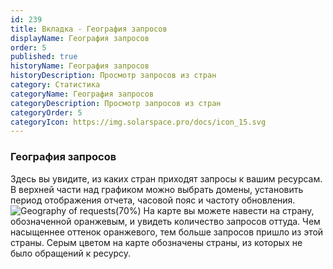 ```yaml
---
id: 239
title: Вкладка - География запросов
displayName: География запросов
order: 5
published: true
historyName: География запросов
historyDescription: Просмотр запросов из стран
category: Статистика
categoryName: География запросов
categoryDescription: Просмотр запросов из стран
categoryOrder: 5
categoryIcon: https://img.solarspace.pro/docs/icon_15.svg
---
```


### География запросов

Здесь вы увидите, из каких стран приходят запросы к вашим ресурсам. В верхней части над графиком можно выбрать домены, установить период отображения отчета, часовой пояс и частоту обновления.
![Geography of requests(70%)](https://img.solarspace.pro/docs/geography-of-requests.jpg "География запросов")
На карте вы можете навести на страну, обозначенной оранжевым, и увидеть количество запросов оттуда. Чем насыщеннее оттенок оранжевого, тем больше запросов пришло из этой страны. Серым цветом на карте обозначены страны, из которых не было обращений к ресурсу.